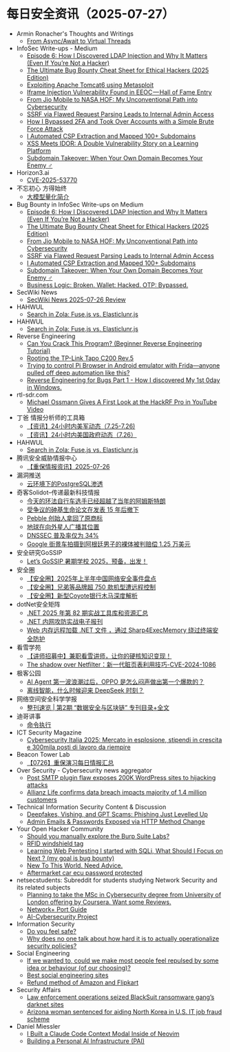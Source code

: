 # 每日安全资讯（2025-07-27）

- Armin Ronacher's Thoughts and Writings
  - [From Async/Await to Virtual Threads](https://lucumr.pocoo.org/2025/7/26/virtual-threads/)
- InfoSec Write-ups - Medium
  - [Episode 6: How I Discovered LDAP Injection and Why It Matters (Even If You’re Not a Hacker)](https://infosecwriteups.com/episode-6-how-i-discovered-ldap-injection-and-why-it-matters-even-if-youre-not-a-hacker-f2d7f22e3390?source=rss----7b722bfd1b8d---4)
  - [The Ultimate Bug Bounty Cheat Sheet for Ethical Hackers (2025 Edition)](https://infosecwriteups.com/the-ultimate-bug-bounty-cheat-sheet-for-ethical-hackers-2025-edition-5c63ba5ca0a6?source=rss----7b722bfd1b8d---4)
  - [Exploiting Apache Tomcat6 using Metasploit](https://infosecwriteups.com/exploiting-apache-tomcat6-using-metasploit-d5ba3c4950e7?source=rss----7b722bfd1b8d---4)
  - [Iframe Injection Vulnerability Found in EEOC — Hall of Fame Entry](https://infosecwriteups.com/iframe-injection-vulnerability-found-in-eeoc-hall-of-fame-entry-0e8a4c2059d0?source=rss----7b722bfd1b8d---4)
  - [From Jio Mobile to NASA HOF: My Unconventional Path into Cybersecurity](https://infosecwriteups.com/from-jio-mobile-to-nasa-hof-my-unconventional-path-into-cybersecurity-32463b64c941?source=rss----7b722bfd1b8d---4)
  - [SSRF via Flawed Request Parsing Leads to Internal Admin Access](https://infosecwriteups.com/ssrf-via-flawed-request-parsing-leads-to-ssrf-and-internal-admin-access-ffac4b3103db?source=rss----7b722bfd1b8d---4)
  - [How I Bypassed 2FA and Took Over Accounts with a Simple Brute Force Attack](https://infosecwriteups.com/how-i-bypassed-2fa-and-took-over-accounts-with-a-simple-brute-force-attack-68ffc5cf5bd0?source=rss----7b722bfd1b8d---4)
  - [I Automated CSP Extraction and Mapped 100+ Subdomains](https://infosecwriteups.com/i-automated-csp-extraction-and-mapped-100-subdomains-adf04880ea5d?source=rss----7b722bfd1b8d---4)
  - [XSS Meets IDOR: A Double Vulnerability Story on a Learning Platform](https://infosecwriteups.com/xss-meets-idor-a-double-vulnerability-story-on-a-learning-platform-aed3157759e0?source=rss----7b722bfd1b8d---4)
  - [Subdomain Takeover: When Your Own Domain Becomes Your Enemy ️‍♂️](https://infosecwriteups.com/subdomain-takeover-when-your-own-domain-becomes-your-enemy-%EF%B8%8F-%EF%B8%8F-8c80e650aeea?source=rss----7b722bfd1b8d---4)
- Horizon3.ai
  - [CVE-2025-53770](https://horizon3.ai/attack-research/vulnerabilities/cve-2025-53770/)
- 不忘初心 方得始终
  - [大模型量化简介](http://terenceli.github.io/%E6%8A%80%E6%9C%AF/2025/07/26/quant-introduction)
- Bug Bounty in InfoSec Write-ups on Medium
  - [Episode 6: How I Discovered LDAP Injection and Why It Matters (Even If You’re Not a Hacker)](https://infosecwriteups.com/episode-6-how-i-discovered-ldap-injection-and-why-it-matters-even-if-youre-not-a-hacker-f2d7f22e3390?source=rss----7b722bfd1b8d--bug_bounty)
  - [The Ultimate Bug Bounty Cheat Sheet for Ethical Hackers (2025 Edition)](https://infosecwriteups.com/the-ultimate-bug-bounty-cheat-sheet-for-ethical-hackers-2025-edition-5c63ba5ca0a6?source=rss----7b722bfd1b8d--bug_bounty)
  - [From Jio Mobile to NASA HOF: My Unconventional Path into Cybersecurity](https://infosecwriteups.com/from-jio-mobile-to-nasa-hof-my-unconventional-path-into-cybersecurity-32463b64c941?source=rss----7b722bfd1b8d--bug_bounty)
  - [SSRF via Flawed Request Parsing Leads to Internal Admin Access](https://infosecwriteups.com/ssrf-via-flawed-request-parsing-leads-to-ssrf-and-internal-admin-access-ffac4b3103db?source=rss----7b722bfd1b8d--bug_bounty)
  - [I Automated CSP Extraction and Mapped 100+ Subdomains](https://infosecwriteups.com/i-automated-csp-extraction-and-mapped-100-subdomains-adf04880ea5d?source=rss----7b722bfd1b8d--bug_bounty)
  - [Subdomain Takeover: When Your Own Domain Becomes Your Enemy ️‍♂️](https://infosecwriteups.com/subdomain-takeover-when-your-own-domain-becomes-your-enemy-%EF%B8%8F-%EF%B8%8F-8c80e650aeea?source=rss----7b722bfd1b8d--bug_bounty)
  - [Business Logic: Broken. Wallet: Hacked. OTP: Bypassed.](https://infosecwriteups.com/business-logic-broken-wallet-hacked-otp-bypassed-d82e6591a63a?source=rss----7b722bfd1b8d--bug_bounty)
- SecWiki News
  - [SecWiki News 2025-07-26 Review](http://www.sec-wiki.com/?2025-07-26)
- HAHWUL
  - [Search in Zola: Fuse.js vs. Elasticlunr.js](https://www.hahwul.com/dev/zola/search-in-zola/)
- HAHWUL
  - [Search in Zola: Fuse.js vs. Elasticlunr.js](https://www.hahwul.com/dev/zola/search-in-zola/)
- Reverse Engineering
  - [Can You Crack This Program? (Beginner Reverse Engineering Tutorial)](https://www.reddit.com/r/ReverseEngineering/comments/1ma4q8j/can_you_crack_this_program_beginner_reverse/)
  - [Rooting the TP-Link Tapo C200 Rev.5](https://www.reddit.com/r/ReverseEngineering/comments/1ma0g5q/rooting_the_tplink_tapo_c200_rev5/)
  - [Trying to control Pi Browser in Android emulator with Frida—anyone pulled off deep automation like this?](https://www.reddit.com/r/ReverseEngineering/comments/1m9y00j/trying_to_control_pi_browser_in_android_emulator/)
  - [Reverse Engineering for Bugs Part 1 - How I discovered My 1st 0day in Windows.](https://www.reddit.com/r/ReverseEngineering/comments/1m9fqb8/reverse_engineering_for_bugs_part_1_how_i/)
- rtl-sdr.com
  - [Michael Ossmann Gives A First Look at the HackRF Pro in YouTube Video](https://www.rtl-sdr.com/michael-ossmann-gives-a-first-look-at-the-hackrf-pro-in-youtube-video/)
- 丁爸 情报分析师的工具箱
  - [【资讯】24小时内美军动态（7.25-7.26)](https://mp.weixin.qq.com/s?__biz=MzI2MTE0NTE3Mw==&mid=2651151240&idx=1&sn=f42822c2055f3e6164a32a283580f596)
  - [【资讯】24小时内美国政府动态（7.26）](https://mp.weixin.qq.com/s?__biz=MzI2MTE0NTE3Mw==&mid=2651151240&idx=2&sn=93324dec8e92dad381df79670ea5d6a6)
- HAHWUL
  - [Search in Zola: Fuse.js vs. Elasticlunr.js](https://www.hahwul.com/dev/zola/search-in-zola/)
- 腾讯安全威胁情报中心
  - [【重保情报资讯】2025-07-26](https://mp.weixin.qq.com/s?__biz=MzI5ODk3OTM1Ng==&mid=2247510664&idx=1&sn=d43b4af309603b486d4dee4622bbd62b)
- 漏洞推送
  - [云环境下的PostgreSQL渗透](https://mp.weixin.qq.com/s?__biz=MzU5MTExMjYwMA==&mid=2247485722&idx=1&sn=987afcdabc2fcc0709a428b95cc8beaa)
- 奇客Solidot–传递最新科技情报
  - [今天的环法自行车选手已经超越了当年的阿姆斯特朗](https://www.solidot.org/story?sid=81900)
  - [受争议的砷基生命论文在发表 15 年后撤下](https://www.solidot.org/story?sid=81899)
  - [Pebble 创始人拿回了原商标](https://www.solidot.org/story?sid=81898)
  - [地球在向外星人广播其位置](https://www.solidot.org/story?sid=81897)
  - [DNSSEC 普及率仅为 34%](https://www.solidot.org/story?sid=81896)
  - [Google 街景车拍摄到阿根廷男子的裸体被判赔偿 1.25 万美元](https://www.solidot.org/story?sid=81895)
- 安全研究GoSSIP
  - [Let’s GoSSIP 暑期学校 2025，预备，出发！](https://mp.weixin.qq.com/s?__biz=Mzg5ODUxMzg0Ng==&mid=2247500473&idx=1&sn=9c445ed70530fca8ff09cc2e2cb40148)
- 安全圈
  - [【安全圈】2025年上半年中国网络安全事件盘点](https://mp.weixin.qq.com/s?__biz=MzIzMzE4NDU1OQ==&mid=2652070846&idx=1&sn=1123ba6d98d371c10ecde6133724da66)
  - [【安全圈】兄弟等品牌超 750 款机型遭远程控制](https://mp.weixin.qq.com/s?__biz=MzIzMzE4NDU1OQ==&mid=2652070846&idx=2&sn=39e3b4cf90955e5d5ab00f3d04ee41ea)
  - [【安全圈】新型Coyote银行木马深度解析](https://mp.weixin.qq.com/s?__biz=MzIzMzE4NDU1OQ==&mid=2652070846&idx=3&sn=bec4e5cf762141fb3ab3d07820d6149a)
- dotNet安全矩阵
  - [.NET 2025 年第 82 期实战工具库和资源汇总](https://mp.weixin.qq.com/s?__biz=MzUyOTc3NTQ5MA==&mid=2247500171&idx=1&sn=083c315bb7089568cec289aa50624753)
  - [.NET 内网攻防实战电子报刊](https://mp.weixin.qq.com/s?__biz=MzUyOTc3NTQ5MA==&mid=2247500171&idx=2&sn=9db52f427c92c1afd039523f6c0d8740)
  - [Web 内存远程加载 .NET 文件 ，通过 Sharp4ExecMemory 绕过终端安全防护](https://mp.weixin.qq.com/s?__biz=MzUyOTc3NTQ5MA==&mid=2247500171&idx=3&sn=208407b8434074707169cedf4aab1af9)
- 看雪学苑
  - [【讲师招募中】兼职看雪讲师，让你的硬核知识变现！](https://mp.weixin.qq.com/s?__biz=MjM5NTc2MDYxMw==&mid=2458597710&idx=1&sn=3cf0e3f60bc1f2611037af5442c9bd44)
  - [The shadow over Netfilter：新一代脏页表利用技巧-CVE-2024-1086](https://mp.weixin.qq.com/s?__biz=MjM5NTc2MDYxMw==&mid=2458597710&idx=2&sn=9ed60b245e5e8b137bc5a454490e8852)
- 极客公园
  - [AI Agent 第一波浪潮过后，OPPO 是怎么闷声做出第一个爆款的？](https://mp.weixin.qq.com/s?__biz=MTMwNDMwODQ0MQ==&mid=2653083472&idx=1&sn=fd543d4f2f8224b2264c913ee930ace2)
  - [离线智能，什么时候迎来 DeepSeek 时刻？](https://mp.weixin.qq.com/s?__biz=MTMwNDMwODQ0MQ==&mid=2653083471&idx=1&sn=931509efa2fbde4f75509b1f0f95eab1)
- 网络空间安全科学学报
  - [整刊速览 | 第2期 “数据安全与区块链” 专刊目录+全文](https://mp.weixin.qq.com/s?__biz=MzI0NjU2NDMwNQ==&mid=2247505785&idx=1&sn=5641414018a366c12067c6fedf73a0c2)
- 迪哥讲事
  - [命令执行](https://mp.weixin.qq.com/s?__biz=MzIzMTIzNTM0MA==&mid=2247497938&idx=1&sn=17fa70439728c3d08b79a4760c28e4d0)
- ICT Security Magazine
  - [Cybersecurity Italia 2025: Mercato in esplosione, stipendi in crescita e 300mila posti di lavoro da riempire](https://www.ictsecuritymagazine.com/notizie/cybersecurity-italia-2025-job/)
- Beacon Tower Lab
  - [【0726】重保演习每日情报汇总](https://mp.weixin.qq.com/s?__biz=MzkyNzcxNTczNA==&mid=2247487684&idx=1&sn=06f95fd633200842bc4d68cea54a447e)
- Over Security - Cybersecurity news aggregator
  - [Post SMTP plugin flaw exposes 200K WordPress sites to hijacking attacks](https://www.bleepingcomputer.com/news/security/post-smtp-plugin-flaw-exposes-200k-wordpress-sites-to-hijacking-attacks/)
  - [Allianz Life confirms data breach impacts majority of 1.4 million customers](https://www.bleepingcomputer.com/news/security/allianz-life-confirms-data-breach-impacts-majority-of-14-million-customers/)
- Technical Information Security Content & Discussion
  - [Deepfakes, Vishing, and GPT Scams: Phishing Just Levelled Up](https://www.reddit.com/r/netsec/comments/1ma4ks3/deepfakes_vishing_and_gpt_scams_phishing_just/)
  - [Admin Emails & Passwords Exposed via HTTP Method Change](https://www.reddit.com/r/netsec/comments/1m9gwr0/admin_emails_passwords_exposed_via_http_method/)
- Your Open Hacker Community
  - [Should you manually explore the Burp Suite Labs?](https://www.reddit.com/r/HowToHack/comments/1ma3mye/should_you_manually_explore_the_burp_suite_labs/)
  - [RFID windshield tag](https://www.reddit.com/r/HowToHack/comments/1m9zcx0/rfid_windshield_tag/)
  - [Learning Web Pentesting I started with SQLi, What Should I Focus on Next ? (my goal is bug bounty)](https://www.reddit.com/r/HowToHack/comments/1m9rrp2/learning_web_pentesting_i_started_with_sqli_what/)
  - [New To This World. Need Advice.](https://www.reddit.com/r/HowToHack/comments/1m9q9pq/new_to_this_world_need_advice/)
  - [Aftermarket car ecu password protected](https://www.reddit.com/r/HowToHack/comments/1m9p0fd/aftermarket_car_ecu_password_protected/)
- netsecstudents: Subreddit for students studying Network Security and its related subjects
  - [Planning to take the MSc in Cybersecurity degree from University of London offering by Coursera. Want some Reviews.](https://www.reddit.com/r/netsecstudents/comments/1ma35kx/planning_to_take_the_msc_in_cybersecurity_degree/)
  - [Network+ Port Guide](https://www.reddit.com/r/netsecstudents/comments/1ma1sm0/network_port_guide/)
  - [AI-Cybersecurity Project](https://www.reddit.com/r/netsecstudents/comments/1m9t5nc/aicybersecurity_project/)
- Information Security
  - [Do you feel safe?](https://www.reddit.com/r/Information_Security/comments/1m9uuda/do_you_feel_safe/)
  - [Why does no one talk about how hard it is to actually operationalize security policies?](https://www.reddit.com/r/Information_Security/comments/1ma0czg/why_does_no_one_talk_about_how_hard_it_is_to/)
- Social Engineering
  - [If we wanted to, could we make most people feel repulsed by some idea or behaviour (of our choosing)?](https://www.reddit.com/r/SocialEngineering/comments/1m9y1fk/if_we_wanted_to_could_we_make_most_people_feel/)
  - [Best social engineering sites](https://www.reddit.com/r/SocialEngineering/comments/1m9mpna/best_social_engineering_sites/)
  - [Refund method of Amazon and Flipkart](https://www.reddit.com/r/SocialEngineering/comments/1m9z03c/refund_method_of_amazon_and_flipkart/)
- Security Affairs
  - [Law enforcement operations seized BlackSuit ransomware gang’s darknet sites](https://securityaffairs.com/180409/cyber-crime/law-enforcement-operations-seized-blacksuit-ransomware-gangs-darknet-sites.html)
  - [Arizona woman sentenced for aiding North Korea in U.S. IT job fraud scheme](https://securityaffairs.com/180398/intelligence/arizona-woman-sentenced-for-aiding-north-korea-in-u-s-it-job-fraud-scheme.html)
- Daniel Miessler
  - [I Built a Claude Code Context Modal Inside of Neovim](https://danielmiessler.com/blog/neovim-claude-ai-plugin)
  - [Building a Personal AI Infrastructure (PAI)](https://danielmiessler.com/blog/personal-ai-infrastructure)

